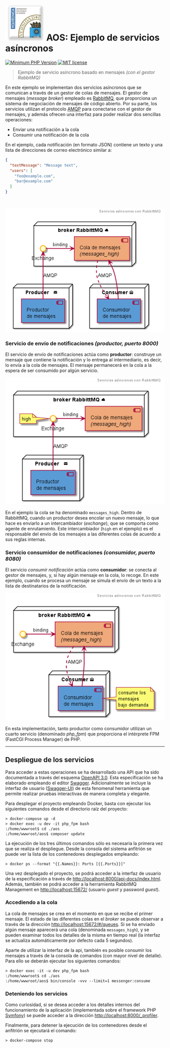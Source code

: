 ![logo UPM](https://raw.githubusercontent.com/laracabrera/AOS/master/tarea1/logo_upm.jpg) AOS: Ejemplo de servicios asíncronos
======================================

[![Minimum PHP Version](https://img.shields.io/badge/php-%5E7.4-blue.svg)](http://php.net/)
[![MIT license](http://img.shields.io/badge/license-MIT-brightgreen.svg)](http://opensource.org/licenses/MIT)
> Ejemplo de servicio asíncrono basado en mensajes _(con el gestor RabbitMQ)_

En este ejemplo se implementan dos servicios asíncronos que se comunican a través de un gestor de colas de mensajes.
El gestor de mensajes (_message broker_) empleado es [RabbitMQ][rabbitmq], que proporciona un sistema de negociación
de mensajes de código abierto. Por su parte, los servicios utilizan el protocolo [AMQP][amqp] para conectarse con 
el gestor de mensajes, y además ofrecen una interfaz para poder realizar dos sencillas operaciones:
- Enviar una notificación a la cola
- Consumir una notificación de la cola

En el ejemplo, cada notificación (en formato JSON) contiene un texto y una lista de direcciones de
correo electrónico similar a:
```json
{
  "textMessage": "Message text",
  "users": [
    "foo@example.com",
    "bar@example.com"
  ]
}
```
&nbsp;

![img](public/img/imagen1.png)
### Servicio de envío de notificaciones _(productor, puerto 8000)_
El servicio de envío de notificaciones actúa como **productor**: construye un mensaje que contiene la
notificación y lo entrega al intermediario, es decir, lo envía a la cola de mensajes. El mensaje permanecerá
en la cola a la espera de ser consumido por algún servicio.

![img](public/img/imagen2.png)

En el ejemplo la cola se ha denominado `messages_high`. Dentro de RabbittMQ, cuando un productor desea
encolar un nuevo mensaje, lo que hace es enviarlo a un intercambiador (_exchange_), que se
comporta como agente de enrutamiento. Este intercambiador (`high` en el ejemplo) es el responsable
del envío de los mensajes a las diferentes colas de acuerdo a sus reglas internas. 

### Servicio consumidor de notificaciones _(consumidor, puerto 8080)_
El servicio _consumir notificación_ actúa como **consumidor**: se conecta al gestor de mensajes, 
y, si hay algún mensaje en la cola, lo recoge. En este ejemplo, cuando se procesa un mensaje se simula el
envío de un texto a la lista de destinatarios de la notificación.

![img](public/img/imagen3.png)

En esta implementación, tanto productor como consumidor utilizan un cuarto servicio
(denominado _php_fpm_) que proporciona el intérprete FPM (FastCGI Process Manager) de PHP.

***
## Despliegue de los servicios

Para acceder a estas operaciones se ha desarrollado una API que ha sido documentada
a través del esquema [OpenAPI 3.0][openapi]. Esta especificación se ha elaborado empleando el editor
[Swagger][swagger]. Adicionalmente se incluye la interfaz de usuario ([Swagger-UI][swagger-ui])
de esta fenomenal herramienta que permite realizar pruebas interactivas de manera completa y elegante.

Para desplegar el proyecto empleando Docker, basta con ejecutar los siguientes comandos 
desde el directorio raíz del proyecto:

```
> docker-compose up -d
> docker exec -u dev -it php_fpm bash
:/home/wwwroot$ cd ./aos
:/home/wwwroot/aos$ composer update
```

La ejecución de los tres últimos comandos sólo es necesaria la primera vez que se realiza el despliegue.
Desde la consola del sistema anfitrión se puede ver la lista de los contenedores desplegados empleando:
```
> docker ps --format "{{.Names}}: Ports [{{.Ports}}]"
``` 

Una vez desplegado el proyecto, se podrá acceder a la interfaz de usuario de la especificación 
a través de [http://localhost:8000/api-docs/index.html][lh]. Además, también se podrá acceder a la herramienta
RabbitMQ Management en [http://localhost:15672/][rmq] (usuario _guest_ y password _guest_).

### Accediendo a la cola

La cola de mensajes se crea en el momento en que se recibe el primer mensaje. El
estado de las diferentes colas en el _broker_ se puede observar a través de la dirección
[http://localhost:15672/#/queues](http://localhost:15672/#/queues). Si se ha enviado algún
mensaje aparecerá una cola (denominada `messages_high`), y se pueden examinar todos los
detalles de la misma en tiempo real (la interfaz se actualiza automáticamente por defecto cada 5 segundos).

Aparte de utilizar la interfaz de la api, también es posible consumir los mensajes a través
de la consola de comandos (con mayor nivel de detalle). Para ello se deberán ejecutar los
siguientes comandos:
```
> docker exec -it -u dev php_fpm bash
:/home/wwwroot$ cd ./aos
:/home/wwwroot/aos$ bin/console -vvv --limit=1 messenger:consume
```

### Deteniendo los servicios

Como curiosidad, si se desea acceder a los detalles internos del funcionamiento de la aplicación
(implementada sobre el framework PHP [Symfony][sf]) se puede acceder a la dirección
[http://localhost:8000/_profiler][profiler].

Finalmente, para detener la ejecución de los contenedores desde el anfitrión se ejecutará el comando:
```
> docker-compose stop
```

[lh]: http://localhost:8000/api-docs/index.html
[openapi]: https://www.openapis.org/
[profiler]: http://localhost:8000/_profiler
[swagger]: http://swagger.io/
[swagger-ui]: https://github.com/swagger-api/swagger-ui
[amqp]: https://www.amqp.org/
[rabbitmq]: https://www.rabbitmq.com/
[rmq]: http://localhost:15672/#/
[sf]: https://symfony.com/